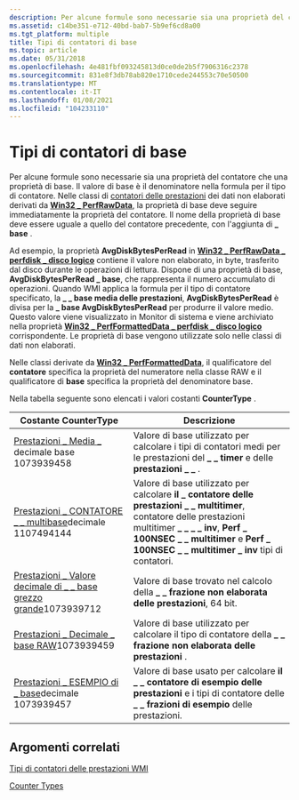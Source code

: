 ```yaml
---
description: Per alcune formule sono necessarie sia una proprietà del contatore che una proprietà di base.
ms.assetid: c14be351-e712-40bd-bab7-5b9ef6cd8a00
ms.tgt_platform: multiple
title: Tipi di contatori di base
ms.topic: article
ms.date: 05/31/2018
ms.openlocfilehash: 4e481fbf093245813d0ce0de2b5f7906316c2378
ms.sourcegitcommit: 831e8f3db78ab820e1710cede244553c70e50500
ms.translationtype: MT
ms.contentlocale: it-IT
ms.lasthandoff: 01/08/2021
ms.locfileid: "104233110"
---
```

# <a name="base-counter-types"></a>Tipi di contatori di base

Per alcune formule sono necessarie sia una proprietà del contatore che una proprietà di base. Il valore di base è il denominatore nella formula per il tipo di contatore. Nelle classi di [contatori delle prestazioni](/windows/desktop/CIMWin32Prov/performance-counter-classes) dei dati non elaborati derivati da [**Win32 \_ PerfRawData**](/windows/desktop/CIMWin32Prov/win32-perfrawdata), la proprietà di base deve seguire immediatamente la proprietà del contatore. Il nome della proprietà di base deve essere uguale a quello del contatore precedente, con l'aggiunta di **\_ base** .

Ad esempio, la proprietà **AvgDiskBytesPerRead** in [**Win32 \_ PerfRawData \_ perfdisk \_ disco logico**](./retrieving-raw-and-formatted-performance-data.md) contiene il valore non elaborato, in byte, trasferito dal disco durante le operazioni di lettura. Dispone di una proprietà di base, **AvgDiskBytesPerRead \_ base**, che rappresenta il numero accumulato di operazioni. Quando WMI applica la formula per il tipo di contatore specificato, la **\_ \_ base media delle prestazioni**, **AvgDiskBytesPerRead** è divisa per la **\_ base AvgDiskBytesPerRead** per produrre il valore medio. Questo valore viene visualizzato in Monitor di sistema e viene archiviato nella proprietà [**Win32 \_ PerfFormattedData \_ perfdisk \_ disco logico**](./retrieving-raw-and-formatted-performance-data.md) corrispondente. Le proprietà di base vengono utilizzate solo nelle classi di dati non elaborati.

Nelle classi derivate da [**Win32 \_ PerfFormattedData**](/windows/desktop/CIMWin32Prov/win32-perfformatteddata), il qualificatore del **contatore** specifica la proprietà del numeratore nella classe RAW e il qualificatore di **base** specifica la proprietà del denominatore base.

Nella tabella seguente sono elencati i valori costanti **CounterType** .



| Costante CounterType                                                                                      | Descrizione                                                                                                                                                                                      |
|-----------------------------------------------------------------------------------------------------------|--------------------------------------------------------------------------------------------------------------------------------------------------------------------------------------------------|
| [Prestazioni \_ Media \_ ](/previous-versions/windows/it-pro/windows-server-2003/cc785636(v=ws.10))decimale base 1073939458<br/>        | Valore di base utilizzato per calcolare i tipi di contatori medi per le prestazioni del **\_ \_ timer** e delle **prestazioni \_ \_** .                                                                                             |
| [Prestazioni \_ CONTATORE \_ \_ multibase](/previous-versions/windows/it-pro/windows-server-2003/cc785636(v=ws.10))decimale 1107494144<br/> | Valore di base utilizzato per calcolare **il \_ contatore delle prestazioni \_ \_ multitimer**, contatore delle prestazioni multitimer **\_ \_ \_ \_ inv**, **Perf \_ 100NSEC \_ \_ multitimer** e **Perf \_ 100NSEC \_ \_ multitimer \_ inv** tipi di contatori. |
| [Prestazioni \_ Valore decimale di \_ \_ base grezzo grande](/previous-versions/windows/it-pro/windows-server-2003/cc785636(v=ws.10))1073939712<br/>     | Valore di base trovato nel calcolo della **\_ \_ frazione non elaborata delle prestazioni**, 64 bit.                                                                                                                         |
| [Prestazioni \_ Decimale \_ base RAW](/previous-versions/windows/it-pro/windows-server-2003/cc785636(v=ws.10))1073939459<br/>            | Valore di base utilizzato per calcolare il tipo di contatore della **\_ \_ frazione non elaborata delle prestazioni** .                                                                                                                           |
| [Prestazioni \_ ESEMPIO di \_ base](/previous-versions/windows/it-pro/windows-server-2003/cc785636(v=ws.10))decimale 1073939457<br/>         | Valore di base usato per calcolare **il \_ \_ contatore di esempio delle prestazioni** e i tipi di contatore delle **\_ \_ frazioni di esempio** delle prestazioni.                                                                                         |



 

## <a name="related-topics"></a>Argomenti correlati

<dl> <dt>

[Tipi di contatori delle prestazioni WMI](wmi-performance-counter-types.md)
</dt> <dt>

[Counter Types](/previous-versions/windows/it-pro/windows-server-2003/cc785636(v=ws.10))
</dt> </dl>

 

